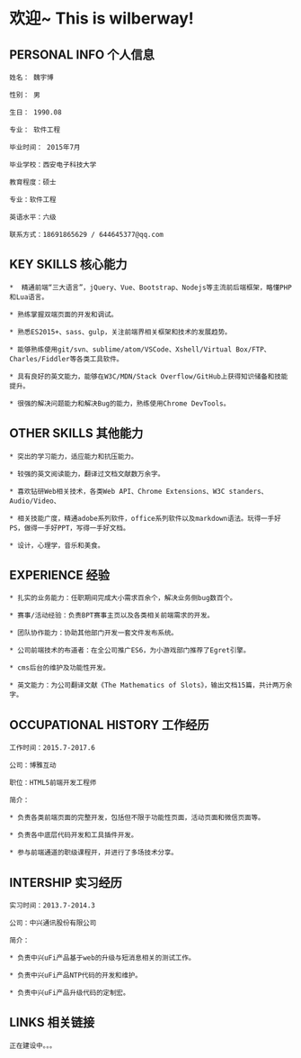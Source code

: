 
# 欢迎~ This is wilberway!

## PERSONAL INFO 个人信息 

    姓名： 魏宇博

    性别： 男

    生日： 1990.08

    专业： 软件工程

    毕业时间： 2015年7月

    毕业学校：西安电子科技大学

    教育程度：硕士

    专业：软件工程

    英语水平：六级   

    联系方式：18691865629 / 644645377@qq.com

## KEY SKILLS  核心能力

    *  精通前端“三大语言”，jQuery、Vue、Bootstrap、Nodejs等主流前后端框架，略懂PHP和Lua语言。

    * 熟练掌握双端页面的开发和调试。

    * 熟悉ES2015+、sass、gulp，关注前端界相关框架和技术的发展趋势。

    * 能够熟练使用git/svn、sublime/atom/VSCode、Xshell/Virtual Box/FTP、Charles/Fiddler等各类工具软件。

    * 具有良好的英文能力，能够在W3C/MDN/Stack Overflow/GitHub上获得知识储备和技能提升。

    * 很强的解决问题能力和解决Bug的能力，熟练使用Chrome DevTools。

## OTHER SKILLS 其他能力

    * 突出的学习能力，适应能力和抗压能力。

    * 较强的英文阅读能力，翻译过文档文献数万余字。

    * 喜欢钻研Web相关技术，各类Web API、Chrome Extensions、W3C standers、Audio/Video、

    * 相关技能广度，精通adobe系列软件，office系列软件以及markdown语法。玩得一手好PS，做得一手好PPT，写得一手好文档。

    * 设计，心理学，音乐和美食。

## EXPERIENCE 经验

    * 扎实的业务能力：任职期间完成大小需求百余个，解决业务侧bug数百个。

    * 赛事/活动经验：负责BPT赛事主页以及各类相关前端需求的开发。

    * 团队协作能力：协助其他部门开发一套文件发布系统。

    * 公司前端技术的布道者：在全公司推广ES6，为小游戏部门推荐了Egret引擎。

    * cms后台的维护及功能性开发。

    * 英文能力：为公司翻译文献《The Mathematics of Slots》，输出文档15篇，共计两万余字。

## OCCUPATIONAL HISTORY 工作经历

    工作时间：2015.7-2017.6

    公司：博雅互动

    职位：HTML5前端开发工程师

    简介：

    * 负责各类前端页面的完整开发，包括但不限于功能性页面，活动页面和微信页面等。

    * 负责各中底层代码开发和工具插件开发。

    * 参与前端通道的职级课程开，并进行了多场技术分享。


## INTERSHIP 实习经历

    实习时间：2013.7-2014.3 

    公司：中兴通讯股份有限公司 

    简介：

    * 负责中兴uFi产品基于web的升级与短消息相关的测试工作。

    * 负责中兴uFi产品NTP代码的开发和维护。 

    * 负责中兴uFi产品升级代码的定制宏。 

## LINKS 相关链接

    正在建设中。。。